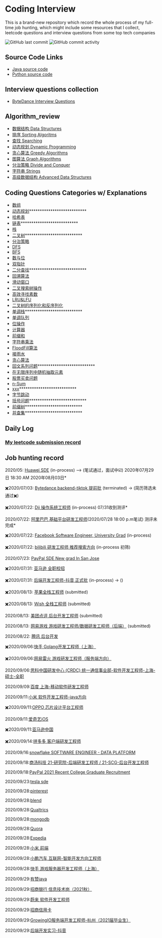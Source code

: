 # Coding Interview
This is a brand-new repository which record the whole process of my full-time job hunting, which might include some resources that I collect, leetcode questions and interview questions from some top tech companies

![GitHub last commit](https://img.shields.io/github/last-commit/weilingao/movie-website)
![GitHub commit activity](https://img.shields.io/github/commit-activity/w/weilingao/movie-website)

## Source Code Links
- [Java source code](interview_code/java_src)
- [Python source code](interview_code/python_src)
## Interview questions collection
- [ByteDance Interview Questions](interview_questions/ByteDance_backend.md)
## Algorithm_review
- [数据结构 Data Structures](algorithm/data_structure.md)
- [排序 Sorting Algoritms](algorithm/sorting_algoritms.md)
- [查找 Searching](algorithm/searching.md)
- [动态规划 Dynamic Programming](algorithm/dynamic_programming.md)
- [贪心算法 Greedy Algorithms](algorithm/greedy_algorithm.md)
- [图算法 Graph Algorithms](algorithm/graph_algorithm.md)
- [分治策略 Divide and Conquer](algorithm/divide_and_conquer.md)
- [字符串 Strings](algorithm/strings.md)
- [高级数据结构 Advanced Data Structures](algorithm/advanced_data_structures.md)
## Coding Questions Categories w/ Explanations
- [数组](interview_code/Array.md)
- [动态规划](interview_code/Dynamic_Programming.md)***************************
- [哈希表](interview_code/Hash_Table.md)
- [链表](interview_code/Linked_List.md)***************************
- [栈](interview_code/Stack.md)
- [二叉树](interview_code/binarytree.md)***************************
- [分治策略](interview_code/divide_and_conquer.md)
- [DFS](interview_code/dfs.md)
- [BFS](interview_code/bfs.md)
- [数与位](interview_code/math.md)
- [双指针](interview_code/two_pointers.md)
- [二分查找](interview_code/binary_search.md)***************************
- [回溯算法](interview_code/backtracking.md)
- [滑动窗口](interview_code/slidingwindow.md)
- [二叉搜索树操作](interview_code/bstoperation.md)
- [高效寻找素数](interview_code/primenumber.md)
- [LRU&LFU](interview_code/LRULFU.md)
- [二叉树的序列化和反序列化](interview_code/binarytreeserializedeserialize.md)
- [单调栈](interview_code/单调栈.md)***************************
- [单调队列](interview_code/单调队列.md)
- [位操作](interview_code/位操作.md)
- [计算器](interview_code/计算器.md)
- [前缀和](interview_code/前缀和.md)
- [字符串乘法](interview_code/字符串乘法.md)
- [FloodFill算法](interview_code/FloodFill算法.md)
- [接雨水](interview_code/接雨水.md)
- [贪心算法](interview_code/贪心算法.md)
- [回文系列问题](interview_code/回文串.md)***************************
- [在无限序列中随机抽取元素](interview_code/在无限序列中随机抽取元素.md)
- [股票买卖问题](interview_code/股票买卖问题.md)
- [n-Sum](interview_code/n-Sum.md)
- [xxx](interview_code/亚麻.md)***************************
- [字节跳动](interview_code/字节跳动.md)
- [括号问题](interview_code/括号问题.md)***************************
- [前缀树](interview_code/前缀树.md)***************************
- [并查集](interview_code/并查集.md)***************************
## Daily Log
### [My leetcode submission record](https://leetcode-cn.com/u/weilin_g/)

## Job hunting record
2020/05: [Huawei SDE](http://career.huawei.com/reccampportal/portal5/campus-recruitment-detail.html?jobId=96297) (in-process) —> (笔试通过，面试中☑️) 2020年07月29日 18:30 AM 2020年08月03日*

✖️2020/07/03: [Bytedance backend-tiktok 提前批](https://job.bytedance.com/campus/position/detail/6835619069605972237) (terminated) -> (简历筛选未通过✖️)

✖️2020/07/22: [Dji 操作系统工程师](https://we.dji.com/zh-CN/position/detail?positionId=1278541355841789952) (in-process) 07/31收到测评*

2020/07/22: [阿里巴巴 基础平台研发工程师](https://talent.alibaba.com/campus-position/12478?spm=a1z9iw.13825180.0.0.4db93ae7T85BXD)(2020/07/28 18:00 p.m笔试) 测评未完成*

✖️2020/07/22: [Facebook Software Engineer, University Grad](https://www.facebook.com/careers/jobs/1559217084255670/) (in-process)

✖️2020/07/22: [bilibili 研发工程师 推荐搜索方向](https://app.mokahr.com/campus_apply/bilibili01/6205#/job/f6a1ecda-fa3b-4e2d-9e19-ebfc228ca9fc?_k=1v8lj6) (in-process 初筛)

2020/07/23: [PayPal SDE New grad In San Jose](https://jobsearch.paypal-corp.com/en-US/job/software-engineer-university-graduate/J3N6XK609RZPM02XGWM)

✖️2020/07/31: [亚马逊 全职校招](https://www.amazon.jobs/zh/jobs/1204412/software-development-engineer-2021-united-states)

✖️2020/07/31: [后端开发工程师-抖音 正式批](https://job.bytedance.com/campus/position/detail/6835619069605972237) (in-process) -> ()

✖️2020/08/13: [苹果全栈工程师](https://jobs.apple.com/en-us/details/200170292/full-stack-software-engineer) (submitted)

✖️2020/08/13: [Wish 全栈工程师](https://jobs.smartrecruiters.com/wish/743999716337373-new-grad-full-stack-software-engineer) (submitted)

2020/08/13: [美团点评 后台开发工程师](https://campus.meituan.com/jobs?interviewCity=50&jobFamily=1&jobId=2941&jobType=1&pageNo=1) (submitted)

2020/08/13: [网易游戏 游戏研发工程师/数据研发工程师（后端）](https://game.campus.163.com/position) (submitted)

2020/08/22: [腾讯 后台开发](https://join.qq.com/post.php?post=101&pid=1)

✖️2020/09/06:[快手 Golang开发工程师（上海）](https://campus.kuaishou.cn/recruit/campus/e/#/campus/job-info/1644) 

✖️2020/09/06:[网易雷火 游戏研发工程师（服务端方向）](https://campus.163.com/app/detail/index?projectId=27&id=696)

2020/09/06:[思科中国研发中心 (CRDC)	统一通信事业部-软件开发工程师-上海-硕士-全职](http://i.51job.com/userset/my_apply.php?type=xy&lang=c)

2020/09/09:[百度 上海-移动软件研发工程师](https://talent.baidu.com/external/baidu/campus.html#/jobDetail/all/1/170108)

2020/09/11:[小米 软件开发工程师-java方向](https://app.mokahr.com/campus_apply/xiaomi/24517#/job/73485b7a-99f0-4879-be82-059f225eff4d)

✖️2020/09/11:[OPPO 芯片设计平台工程师](https://xiaoyuan.zhaopin.com/job/CC000347841J90000096000)

2020/09/11:[爱奇艺iOS](http://zhaopin.iqiyi.com/job-school.html?pageType=1)

✖️2020/09/11:[亚马逊中国](https://www.amazon.jobs/en/jobs/1233931/software-dev-engineer)

✖️2020/09/14:[拼多多 客户端研发工程师](https://careers.pinduoduo.com/campus/grad/detail?positionId=5b11efc4-0eaa-4cc7-8f3f-2fec4063a964)

2020/09/16:[snowflake SOFTWARE ENGINEER - DATA PLATFORM](https://careers.snowflake.com/us/en/job/4407944002/Software-Engineer-Data-Platform)

2020/09/18:[商汤科技 21-研究院-后端研发工程师 / 21-SCG-后台开发工程师](https://hr.sensetime.com/delivery/record?channel=1)

2020/09/18:[PayPal 2021 Recent College Graduate Recruitment](https://jobsearch.paypal-corp.com/en-US/job/china-2021-recent-college-graduate-recruitment/J3M5JS653DCPJGYW9VB)

2020/09/23:[tesla sde](https://www.tesla.cn/careers/job/software-engineer--54031)

2020/09/28:[pinterest](https://www.pinterestcareers.com/jobs/university-grad-software-engineer-palo-alto-california-united-states-san-francisco-seattle-washington-toronto-ontario-canada?source=linkedin_limited_listing&utm_source=linkedin_limited_listing&gh_src=dv1g0b1)

2020/09/28:[blend](https://jobs.lever.co/blendlabs/ea55639b-3ab0-45d6-98fc-13d731ed766e?lever-origin=applied&lever-source%255B%255D=LinkedInPremium&lever-source=LinkedInJobs)

2020/09/28:[Qualtrics](https://www.qualtrics.com/careers/us/en/job/QUALUS260179EXTERNALENUS/Software-Engineer-New-Grad-Seattle-WA?utm_source=linkedin&utm_medium=phenom-feeds&t=edd9906d1)

2020/09/28:[mongodb](https://www.mongodb.com/careers/jobs/2309034?t=ircv7l)

2020/09/28:[Quora](https://boards.greenhouse.io/quora/jobs/4869747002?gh_src=56b1602f2us)

2020/09/28:[Expedia](https://expedia.wd5.myworkdayjobs.com/search/job/Washington---Seattle-Campus/New-Graduate---Software-Development-Engineer-I_R-55584/apply?source=LinkedIn)

2020/09/28:[小米 前端](http://campus.youzan.com/campus_apply/youzan/3749#/candidateHome/applications)

2020/09/28:[小鹏汽车 互联网-智能开发方向工程师](http://campus.youzan.com/campus_apply/youzan/3749#/candidateHome/applications)

2020/09/28:[快手 游戏服务器开发工程师（上海）](https://campus.kuaishou.cn/recruit/campus/e/#/campus/job-info/1260)

2020/09/29:[有赞java](http://campus.youzan.com/campus_apply/youzan/3749#/job/98fd9ea9-21fa-43c8-911a-31fdeb974fa9)

2020/09/29:[招商银行 信息技术岗（2021秋）](http://career.cloud.cmbchina.com/index.html#jobDetail?id=5430c118-4df9-4e2d-9478-196bce1467e3&returnUrl=#jobList?id=96574F8D-C7ED-4772-AE7C-BAC896D190C1&branchcode=100003&jobname=)

2020/09/29:[蔚来 软件开发工程师](https://www.hotjob.cn/wt/niocampus/web/index#/pc)

2020/09/29:[招商信用卡](https://zhaopin.ccc.cmbchina.com/applicant/#/detail/campus/360)

2020/09/29:[GrowingIO服务端开发工程师-杭州（2021届毕业生）](https://www.growingio.com/joinus/jobs/1f105d92-9555-4849-b0f3-01d3deb590c6/apply-status)

2020/09/29:[后端开发实习-抖音]()